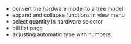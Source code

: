 - convert the hardware model to a tree model
- expand and collapse functions in view menu
- select quantity in hardware selector
- bill list page
- adjusting automatic type with numbers